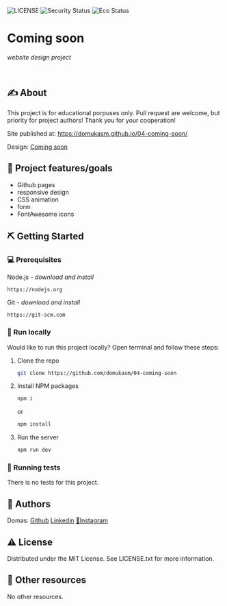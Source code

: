 ![LICENSE](https://img.shields.io/badge/license-MIT-blue.svg?style=flat-square)
![Security Status](https://img.shields.io/security-headers?label=Security&url=https%3A%2F%2Fgithub.com&style=flat-square)
![Eco Status](https://img.shields.io/badge/ECO-Friendly-green.svg)


# Coming soon

_website design project_

<br>

## ✍️ About

This project is for educational porpuses only. Pull request are welcome, but priority for project authors! Thank you for your cooperation!

Site published at: https://domukasm.github.io/04-coming-soon/

Design: [Coming soon](https://cdn.discordapp.com/attachments/850245533838868480/850246473362178048/coming-soon-wide.png)

## 🎯 Project features/goals

-   Github pages
-   responsive design
-   CSS animation
-   form
-   FontAwesome icons

## ⛏️ Getting Started

### 💻 Prerequisites

Node.js - _download and install_

```
https://nodejs.org
```

Git - _download and install_

```
https://git-scm.com
```

### 🏃 Run locally

Would like to run this project locally? Open terminal and follow these steps:

1. Clone the repo
    ```sh
    git clone https://github.com/domukasm/04-coming-soon
    ```
2. Install NPM packages
    ```sh
    npm i
    ```
    or
    ```sh
    npm install
    ```
3. Run the server
    ```sh
    npm run dev
    ```

### 🔋 Running tests

There is no tests for this project.

## 🌚 Authors

Domas: [Github](https://github.com/domukasm) [Linkedin](https://www.linkedin.com/in/domas-mak%C5%ABnas-47b5b2251/) [📸Instagram](https://www.instagram.com/spicelus/)

## ⚠️ License

Distributed under the MIT License. See LICENSE.txt for more information.

## 🔗 Other resources

No other resources.